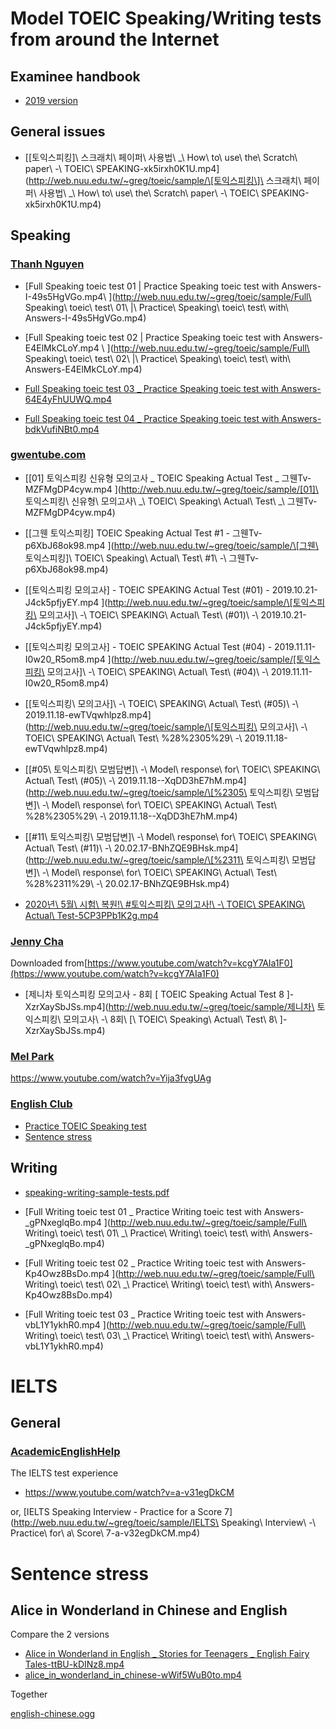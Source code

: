 # Model TOEIC Speaking/Writing tests from around the Internet

## Examinee handbook

- [2019 version](http://web.nuu.edu.tw/~greg/toeic/sample/Examinee+Handbook+-+TOEIC+Speaking+and+Writing-LR.pdf)

## General issues

- [\[토익스피킹\]\ 스크래치\ 페이퍼\ 사용법\ _\ How\ to\ use\ the\ Scratch\ paper\ -\ TOEIC\ SPEAKING-xk5irxh0K1U.mp4](http://web.nuu.edu.tw/~greg/toeic/sample/\[토익스피킹\]\ 스크래치\ 페이퍼\ 사용법\ _\ How\ to\ use\ the\ Scratch\ paper\ -\ TOEIC\ SPEAKING-xk5irxh0K1U.mp4)

## Speaking

### [Thanh Nguyen](https://www.youtube.com/channel/UCnLyZZgF9BQtayaWnPmNKWQ)


- [Full Speaking toeic test 01 | Practice Speaking toeic test with Answers-I-49s5HgVGo.mp4\ ](http://web.nuu.edu.tw/~greg/toeic/sample/Full\ Speaking\ toeic\ test\ 01\ \|\ Practice\ Speaking\ toeic\ test\ with\ Answers-I-49s5HgVGo.mp4)

- [Full Speaking toeic test 02 | Practice Speaking toeic test with Answers-E4ElMkCLoY.mp4 \ ](http://web.nuu.edu.tw/~greg/toeic/sample/Full\ Speaking\ toeic\ test\ 02\ |\ Practice\ Speaking\ toeic\ test\ with\ Answers-E4ElMkCLoY.mp4)

- [Full Speaking toeic test 03 _ Practice Speaking toeic test with Answers-64E4yFhUUWQ.mp4](http://web.nuu.edu.tw/~greg/toeic/sample/Full_Speaking_toeic_test_03___Practice_Speaking_toeic_test_with_Answers-64E4yFhUUWQ.mp4)

- [Full Speaking toeic test 04 _ Practice Speaking toeic test with Answers-bdkVufiNBt0.mp4](http://web.nuu.edu.tw/~greg/toeic/sample/bdkVufiNBt0.mp4)


###  [gwentube.com](http://gwentube.com)


- [[01] 토익스피킹 신유형 모의고사 _ TOEIC Speaking Actual Test _ 그웬Tv-MZFMgDP4cyw.mp4 ](http://web.nuu.edu.tw/~greg/toeic/sample/[01]\ 토익스피킹\ 신유형\ 모의고사\ _\ TOEIC\ Speaking\ Actual\ Test\ _\ 그웬Tv-MZFMgDP4cyw.mp4)

- [\[그웬 토익스피킹\] TOEIC Speaking Actual Test #1 - 그웬Tv-p6XbJ68ok98.mp4 ](http://web.nuu.edu.tw/~greg/toeic/sample/\[그웬\ 토익스피킹\]\ TOEIC\ Speaking\ Actual\ Test\ #1\ -\ 그웬Tv-p6XbJ68ok98.mp4)

- [[토익스피킹 모의고사] - TOEIC SPEAKING Actual Test (#01) - 2019.10.21-J4ck5pfjyEY.mp4 ](http://web.nuu.edu.tw/~greg/toeic/sample/\[토익스피킹\ 모의고사]\ -\ TOEIC\ SPEAKING\ Actual\ Test\ (#01)\ -\ 2019.10.21-J4ck5pfjyEY.mp4)

- [[토익스피킹 모의고사] - TOEIC SPEAKING Actual Test (#04) - 2019.11.11-I0w20_R5om8.mp4 ](http://web.nuu.edu.tw/~greg/toeic/sample/[토익스피킹\ 모의고사]\ -\ TOEIC\ SPEAKING\ Actual\ Test\ (#04)\ -\ 2019.11.11-I0w20_R5om8.mp4)

- [\[토익스피킹\ 모의고사\]\ -\ TOEIC\ SPEAKING\ Actual\ Test\ \(#05\)\ -\ 2019.11.18-ewTVqwhlpz8.mp4](http://web.nuu.edu.tw/~greg/toeic/sample/\[토익스피킹\ 모의고사\]\ -\ TOEIC\ SPEAKING\ Actual\ Test\ %28%2305%29\ -\ 2019.11.18-ewTVqwhlpz8.mp4)

- [\[#05\ 토익스피킹\ 모범답변\]\ -\ Model\ response\ for\ TOEIC\ SPEAKING\ Actual\ Test\ \(#05\)\ -\ 2019.11.18--XqDD3hE7hM.mp4](http://web.nuu.edu.tw/~greg/toeic/sample/\[%2305\ 토익스피킹\ 모범답변\]\ -\ Model\ response\ for\ TOEIC\ SPEAKING\ Actual\ Test\ \%28%2305%29\ -\ 2019.11.18--XqDD3hE7hM.mp4)

- [\[#11\ 토익스피킹\ 모범답변\]\ -\ Model\ response\ for\ TOEIC\ SPEAKING\ Actual\ Test\ \(#11\)\ -\ 20.02.17-BNhZQE9BHsk.mp4](http://web.nuu.edu.tw/~greg/toeic/sample/\[%2311\ 토익스피킹\ 모범답변\]\ -\ Model\ response\ for\ TOEIC\ SPEAKING\ Actual\ Test\ \%28%2311%29\ -\ 20.02.17-BNhZQE9BHsk.mp4)

- [2020년\ 5월\ 시험\ 복원!\ #토익스피킹\ 모의고사!\ -\ TOEIC\ SPEAKING\ Actual\ Test-5CP3PPb1K2g.mp4](http://web.nuu.edu.tw/~greg/toeic/sample/2020-5_TOEIC_SPEAKING_Actual_Test-5CP3PPb1K2g.mp4)

### [Jenny Cha](https://www.youtube.com/channel/UCnLyZZgF9BQtayaWnPmNKWQ)

Downloaded from[https://www.youtube.com/watch?v=kcgY7AIa1F0](https://www.youtube.com/watch?v=kcgY7AIa1F0)

- [제니차 토익스피킹 모의고사 - 8회 [ TOEIC Speaking Actual Test 8  ]-XzrXaySbJSs.mp4](http://web.nuu.edu.tw/~greg/toeic/sample/제니차\ 토익스피킹\ 모의고사\ -\ 8회\ \[\ TOEIC\ Speaking\ Actual\ Test\ 8\  \]-XzrXaySbJSs.mp4)

### [Mel Park]()

https://www.youtube.com/watch?v=Yija3fvgUAg

### [English Club](https://www.englishclub.com)

- [Practice TOEIC Speaking test](https://www.englishclub.com/esl-exams/ets-toeic-practice-speaking.htm)
- [Sentence stress](https://www.englishclub.com/pronunciation/sentence-stress.htm)


## Writing

- [speaking-writing-sample-tests.pdf ](http://web.nuu.edu.tw/~greg/toeic/sample/speaking-writing-sample-tests.pdf)

- [Full Writing toeic test 01 _ Practice Writing toeic test with Answers-_gPNxeglqBo.mp4  ](http://web.nuu.edu.tw/~greg/toeic/sample/Full\ Writing\ toeic\ test\ 01\ _\ Practice\ Writing\ toeic\ test\ with\ Answers-_gPNxeglqBo.mp4)

- [Full Writing toeic test 02 _ Practice Writing toeic test with Answers-Kp4Owz8BsDo.mp4 ](http://web.nuu.edu.tw/~greg/toeic/sample/Full\ Writing\ toeic\ test\ 02\ _\ Practice\ Writing\ toeic\ test\ with\ Answers-Kp4Owz8BsDo.mp4)

- [Full Writing toeic test 03 _ Practice Writing toeic test with Answers-vbL1Y1ykhR0.mp4 ](http://web.nuu.edu.tw/~greg/toeic/sample/Full\ Writing\ toeic\ test\ 03\ _\ Practice\ Writing\ toeic\ test\ with\ Answers-vbL1Y1ykhR0.mp4)

# IELTS

## General

### [AcademicEnglishHelp](https://www.youtube.com/channel/UCQ3A7Dnyz1_Fxaa5BCzAPMA)

The IELTS test experience

- [https://www.youtube.com/watch?v=a-v31egDkCM ](https://www.youtube.com/watch?v=a-v32egDkCM)

or, [IELTS Speaking Interview - Practice for a Score 7](http://web.nuu.edu.tw/~greg/toeic/sample/IELTS\ Speaking\ Interview\ -\ Practice\ for\ a\ Score\ 7-a-v32egDkCM.mp4)

# Sentence stress

## Alice in Wonderland in Chinese and English

Compare the 2 versions

- [Alice in Wonderland in English _ Stories for Teenagers _ English Fairy Tales-ttBU-kDINz8.mp4](http://web.nuu.edu.tw/~greg/toeic/sample/Alice_in_Wonderland_in_English___Stories_for_Teenagers___English_Fairy_Tales-ttBU-kDINz8.mp4)
- [alice_in_wonderland_in_chinese-wWif5WuB0to.mp4](http://web.nuu.edu.tw//~greg/toeic/sample/alice_in_wonderland_in_chinese-wWif5WuB0to.mp4)

Together

[english-chinese.ogg](http://web.nuu.edu.tw/~greg/toeic/sample/english-chinese.ogg)
